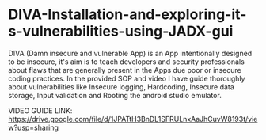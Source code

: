 # DIVA-Installation-and-exploring-it-s-vulnerabilities-using-JADX-gui
DIVA (Damn insecure and vulnerable App) is an App intentionally designed to be insecure, it's aim is to teach developers and security professionals about flaws that are generally present in the Apps due poor or insecure coding practices. In the provided SOP and video I have guide thoroughly about vulnerabilities like Insecure logging, Hardcoding, Insecure data storage, Input validation and Rooting the android studio emulator.

VIDEO GUIDE LINK: https://drive.google.com/file/d/1JPATtH3BnDL1SFRULnxAaJhCuvW8193t/view?usp=sharing
